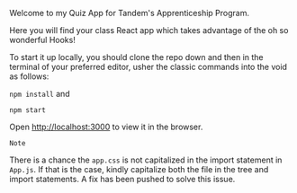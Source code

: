 Welcome to my Quiz App for Tandem's Apprenticeship Program.

Here you will find your class React app which takes advantage of the oh so wonderful Hooks!

To start it up locally, you should clone the repo down and then in the terminal of your preferred editor, usher the classic commands into the void as follows: 

`npm install` and

`npm start`

Open [http://localhost:3000](http://localhost:3000) to view it in the browser.


`Note`

There is a chance the `app.css` is not capitalized in the import statement in `App.js`. If that is the case, kindly capitalize both the file in the tree and import statements. A fix has been pushed to solve this issue.
